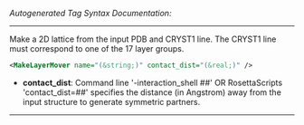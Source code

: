 _Autogenerated Tag Syntax Documentation:_

---
Make a 2D lattice from the input PDB and CRYST1 line. The CRYST1 line must correspond to one of the 17 layer groups.

```xml
<MakeLayerMover name="(&string;)" contact_dist="(&real;)" />
```

-   **contact_dist**: Command line '-interaction_shell ##' OR RosettaScripts 'contact_dist=##' specifies the distance (in Angstrom) away from the input structure to generate symmetric partners.

---
